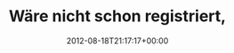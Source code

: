 ---
retweeted: false
source: <a href="http://twitter.com/#!/download/ipad" rel="nofollow">Twitter for iPad</a>
entities:
  hashtags: []
  symbols: []
  user_mentions: []
  urls:
  - url: http://t.co/T6tLyp4x
    expanded_url: http://getflu.com
    display_url: getflu.com
    indices:
    - '5'
    - '25'
display_text_range:
- '0'
- '81'
favorite_count: '0'
id_str: '236934819743928320'
truncated: false
retweet_count: '0'
id: '236934819743928320'
possibly_sensitive: false
created_at: Sat Aug 18 21:17:17 +0000 2012
favorited: false
full_text: Wäre  nicht schon registriert, hätte ich jetzt eine App-Idee.
lang: de
quote_url: http://getflu.com
tags:
- pesos:twitter
date: '2012-08-18T21:17:17+00:00'
src: https://twitter.com/bascht/status/236934819743928320
original_url: https://twitter.com/bascht/status/236934819743928320
type: twitter_tweet
text: Wäre  nicht schon registriert, hätte ich jetzt eine App-Idee.
title: 'Wäre  nicht schon registriert, '

---